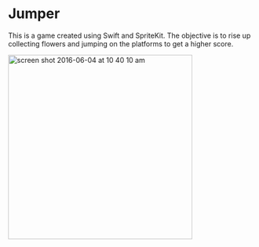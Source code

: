 # Jumper

This is a game created using Swift and SpriteKit. 
The objective is to rise up collecting flowers and jumping on the platforms to get a higher score.

<img width="375" alt="screen shot 2016-06-04 at 10 40 10 am" src="https://cloud.githubusercontent.com/assets/14020237/15801154/0c0f451a-2a41-11e6-9b74-9ea8293c0c51.png">
